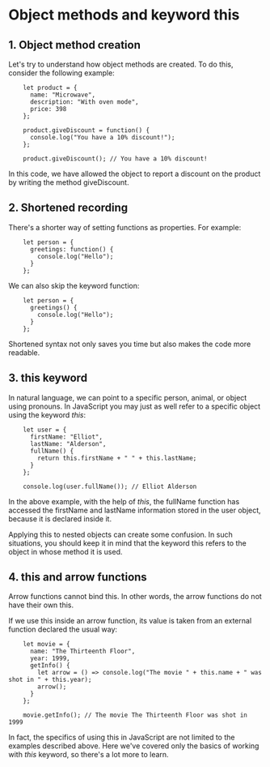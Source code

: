 # Object methods and keyword this

## 1. Object method creation
Let's try to understand how object methods are created. To do this, consider the
following example:

```
    let product = {
      name: "Microwave",
      description: "With oven mode",
      price: 398
    };

    product.giveDiscount = function() {
      console.log("You have a 10% discount!");
    };

    product.giveDiscount(); // You have a 10% discount!
```

In this code, we have allowed the object to report a discount on the product by
writing the method giveDiscount.

## 2. Shortened recording
There's a shorter way of setting functions as properties. For example:
```
    let person = {
      greetings: function() {
        console.log("Hello");
      }
    };
```
We can also skip the keyword function:
```
    let person = {
      greetings() {
        console.log("Hello");
      }
    };
```
Shortened syntax not only saves you time but also makes the code more readable.

## 3. this keyword
In natural language, we can point to a specific person, animal, or object using
pronouns. In JavaScript you may just as well refer to a specific object using the
keyword *this*:
```
    let user = {
      firstName: "Elliot",
      lastName: "Alderson",
      fullName() {
        return this.firstName + " " + this.lastName;
      }
    };

    console.log(user.fullName()); // Elliot Alderson
```

In the above example, with the help of *this*, the fullName function has accessed
the firstName and lastName information stored in the user object, because it is
declared inside it.

Applying this to nested objects can create some confusion. In such situations,
you should keep it in mind that the keyword this refers to the object in whose
method it is used.

## 4. this and arrow functions
Arrow functions cannot bind this. In other words, the arrow functions do not have
their own this.

If we use this inside an arrow function, its value is taken from an external
function declared the usual way:
```
    let movie = {
      name: "The Thirteenth Floor",
      year: 1999,
      getInfo() {
        let arrow = () => console.log("The movie " + this.name + " was shot in " + this.year);
        arrow();
      }
    };

    movie.getInfo(); // The movie The Thirteenth Floor was shot in 1999
```

In fact, the specifics of using this in JavaScript are not limited to the examples
described above. Here we've covered only the basics of working with *this* keyword,
so there's a lot more to learn.

